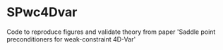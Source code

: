 # SPwc4Dvar
Code to reproduce figures and validate theory from paper 'Saddle point preconditioners for weak-constraint 4D-Var'
